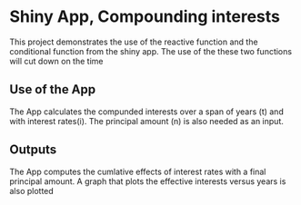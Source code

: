 # Shiny App, Compounding interests

This project demonstrates the use of the reactive function and the conditional function from the shiny app. The use of the these two functions will cut down on the time 

## Use of the App

The App calculates the compunded interests over a span of years (t) and with interest rates(i). The principal amount (n) is also needed as an input. 

## Outputs

The App computes the cumlative effects of interest rates with a final principal amount. A graph that plots the effective interests versus years is also plotted
